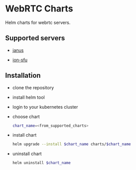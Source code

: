 # WebRTC Charts

Helm charts for webrtc servers.

## Supported servers

- [janus](https://github.com/meetecho/janus-gateway)

- [ion-sfu](https://github.com/pion/ion-sfu)

## Installation

- clone the repository

- install helm tool

- login to your kubernetes cluster

- choose chart

  ```zsh
  chart_name=<from_supported_charts>
  ```

- install chart

  ```zsh
  helm upgrade --install $chart_name charts/$chart_name
  ```

- uninstall chart

  ```zsh
  helm uninstall $chart_name
  ```
